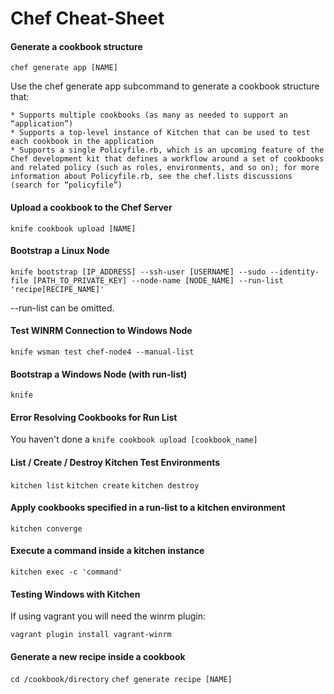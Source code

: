 # Chef Cheat-Sheet

#### Generate a cookbook structure

`chef generate app [NAME]`

Use the chef generate app subcommand to generate a cookbook structure that:

    * Supports multiple cookbooks (as many as needed to support an “application”)
    * Supports a top-level instance of Kitchen that can be used to test each cookbook in the application
    * Supports a single Policyfile.rb, which is an upcoming feature of the Chef development kit that defines a workflow around a set of cookbooks and related policy (such as roles, environments, and so on); for more information about Policyfile.rb, see the chef.lists discussions (search for “policyfile”)

#### Upload a cookbook to the Chef Server

`knife cookbook upload [NAME]`

#### Bootstrap a Linux Node

`knife bootstrap [IP_ADDRESS] --ssh-user [USERNAME] --sudo --identity-file [PATH_TO_PRIVATE_KEY] --node-name [NODE_NAME] --run-list 'recipe[RECIPE_NAME]'`

--run-list can be omitted.

#### Test WINRM Connection to Windows Node

`knife wsman test chef-node4 --manual-list`

#### Bootstrap a Windows Node (with run-list)

`knife` 

#### Error Resolving Cookbooks for Run List

You haven't done a `knife cookbook upload [cookbook_name]`

#### List / Create / Destroy Kitchen Test Environments

`kitchen list`
`kitchen create`
`kitchen destroy`

#### Apply cookbooks specified in a run-list to a kitchen environment

`kitchen converge`

#### Execute a command inside a kitchen instance

`kitchen exec -c 'command'`

#### Testing Windows with Kitchen

If using vagrant you will need the winrm plugin:

`vagrant plugin install vagrant-winrm`

#### Generate a new recipe inside a cookbook

`cd /cookbook/directory`
`chef generate recipe [NAME]`